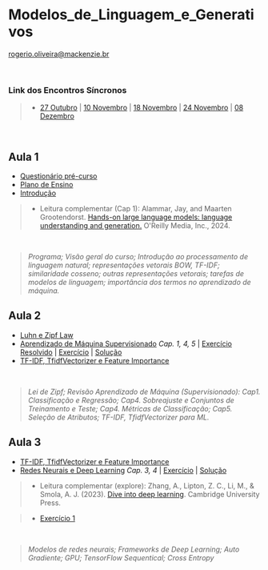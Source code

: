 # Modelos_de_Linguagem_e_Generativos
rogerio.oliveira@mackenzie.br

<br>

### **Link dos Encontros Síncronos**

> * [27 Outubro](https://teams.microsoft.com/l/meetup-join/19%3ameeting_YTgyOGU2YTgtYTNjNi00ZTFjLWJjNDItOWJlODk3NzY4ZmVj%40thread.v2/0?context=%7b%22Tid%22%3a%2251da9440-4e5e-47b3-8e5c-4817f6f43c04%22%2c%22Oid%22%3a%22e7fc012e-6f57-4879-9416-93179af90e74%22%7d)
| [10 Novembro](https://teams.microsoft.com/l/meetup-join/19%3ameeting_YTgyOGU2YTgtYTNjNi00ZTFjLWJjNDItOWJlODk3NzY4ZmVj%40thread.v2/0?context=%7b%22Tid%22%3a%2251da9440-4e5e-47b3-8e5c-4817f6f43c04%22%2c%22Oid%22%3a%22e7fc012e-6f57-4879-9416-93179af90e74%22%7d)
| [18 Novembro](https://teams.microsoft.com/l/meetup-join/19%3ameeting_YTgyOGU2YTgtYTNjNi00ZTFjLWJjNDItOWJlODk3NzY4ZmVj%40thread.v2/0?context=%7b%22Tid%22%3a%2251da9440-4e5e-47b3-8e5c-4817f6f43c04%22%2c%22Oid%22%3a%22e7fc012e-6f57-4879-9416-93179af90e74%22%7d)
| [24 Novembro](https://teams.microsoft.com/l/meetup-join/19%3ameeting_YTgyOGU2YTgtYTNjNi00ZTFjLWJjNDItOWJlODk3NzY4ZmVj%40thread.v2/0?context=%7b%22Tid%22%3a%2251da9440-4e5e-47b3-8e5c-4817f6f43c04%22%2c%22Oid%22%3a%22e7fc012e-6f57-4879-9416-93179af90e74%22%7d)
| [08 Dezembro](https://teams.microsoft.com/l/meetup-join/19%3ameeting_YjZmNzVkYTUtNTI4NS00ZTEzLThlNzEtNThjYzM4ZDc3ZTQz%40thread.v2/0?context=%7b%22Tid%22%3a%2251da9440-4e5e-47b3-8e5c-4817f6f43c04%22%2c%22Oid%22%3a%22e7fc012e-6f57-4879-9416-93179af90e74%22%7d)

<br>

## Aula 1

* [Questionário pré-curso](https://forms.gle/LkD3H8LBB6GpvZLv7)
* [Plano de Ensino](https://github.com/Rogerio-mack/Modelos_de_Linguagem_e_Generativos/blob/main/Plano_de_Ensino_Modelos_de_Linguagem_e_Generativos_20250416.pdf)
* [Introdução](https://colab.research.google.com/github/Rogerio-mack/Modelos_de_Linguagem_e_Generativos/blob/main/MLG_01_Introducao.ipynb)

> * Leitura complementar (Cap 1): Alammar, Jay, and Maarten Grootendorst. [Hands-on large language models: language understanding and generation.](https://github.com/Rogerio-mack/Modelos_de_Linguagem_e_Generativos/blob/main/Hands-On-LLM/Jay%20Alammar%2C%20Maarten%20Grootendorst%20-%20Hands-On%20Large%20Language%20Models_%20Language%20Understanding%20and%20Generation%20(2024%2C%20O%E2%80%99Reilly%20Media)%20-%20libgen.pdf) O'Reilly Media, Inc., 2024.
<br>

> *Programa; Visão geral do curso; Introdução ao processamento de linguagem natural; representações vetorais BOW, TF-IDF; similaridade cosseno; outras representações vetorais; tarefas de modelos de linguagem; importância dos termos no aprendizado de máquina.*

## Aula 2

* [Luhn e Zipf Law](https://colab.research.google.com/github/Rogerio-mack/Modelos_de_Linguagem_e_Generativos/blob/main/Zipf_Law.ipynb) 
* [Aprendizado de Máquina Supervisionado](https://github.com/Rogerio-mack/Machine-Learning-I) *Cap. 1, 4, 5* | [Exercício Resolvido](https://colab.research.google.com/github/Rogerio-mack/Modelos_de_Linguagem_e_Generativos/blob/main/MLG_02_ML_Supervisionado_review.ipynb) | [Exercício](https://colab.research.google.com/github/Rogerio-mack/Modelos_de_Linguagem_e_Generativos/blob/main/MLG_02_ML_Supervisionado_exercicio.ipynb) | [Solução](https://colab.research.google.com/github/Rogerio-mack/Modelos_de_Linguagem_e_Generativos/blob/main/MLG_02_ML_Supervisionado_solucao.ipynb)
* [TF-IDF, TfidfVectorizer e Feature Importance](https://colab.research.google.com/github/Rogerio-mack/Modelos_de_Linguagem_e_Generativos/blob/main/TFIDF_Feature_Importance.ipynb)

<br>

> *Lei de Zipf; Revisão Aprendizado de Máquina (Supervisionado): Cap1. Classificação e Regressão; Cap4. Sobreajuste e Conjuntos de Treinamento e Teste; Cap4. Métricas de Classificação; Cap5. Seleção de Atributos; TF-IDF, TfidfVectorizer para ML.*

## Aula 3

* [TF-IDF, TfidfVectorizer e Feature Importance](https://colab.research.google.com/github/Rogerio-mack/Modelos_de_Linguagem_e_Generativos/blob/main/TFIDF_Feature_Importance.ipynb)
* [Redes Neurais e Deep Learning](https://github.com/Rogerio-mack/Deep-Learning-I) *Cap. 3, 4* | [Exercício](https://colab.research.google.com/github/Rogerio-mack/Modelos_de_Linguagem_e_Generativos/blob/main/TF_TFIDF_classification.ipynb) | [Solução](https://colab.research.google.com/github/Rogerio-mack/Modelos_de_Linguagem_e_Generativos/blob/main/TF_TFIDF_classification_solucao.ipynb)

> * Leitura complementar (explore): Zhang, A., Lipton, Z. C., Li, M., & Smola, A. J. (2023). [Dive into deep learning](https://d2l.ai/). Cambridge University Press.

> * [Exercício 1](https://forms.gle/pCuauRw1kcH4FqvS8)
<br>

> *Modelos de redes neurais; Frameworks de Deep Learning; Auto Gradiente; GPU; TensorFlow Sequentical; Cross Entropy* 
